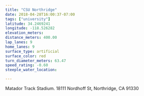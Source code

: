 ```yaml
---
title: "CSU Northridge"
date: 2018-04-28T16:00:37-07:00
tags: ["university"]
latitude: 34.2469241
longitude: -118.526282
elevation_meters:
distance_meters: 400.00
lap_lanes: 9
home_lanes: 9
surface_type: artificial
surface_color: red
turn_diameter_meters: 63.47
speed_rating: -0.60
steeple_water_location:

---
```

Matador Track Stadium. 18111 Nordhoff St, Northridge, CA 91330
<!--more-->
